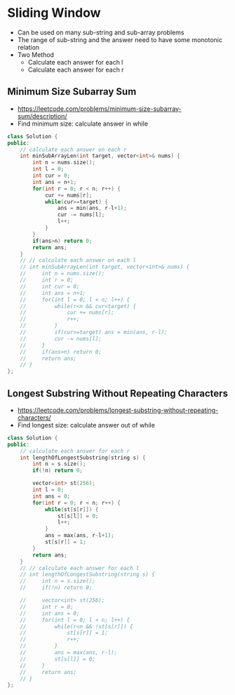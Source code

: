 # Sliding Window
* Can be used on many sub-string and sub-array problems
* The range of sub-string and the answer need to have some monotonic relation
* Two Method
    + Calculate each answer for each l
    + Calculate each answer for each r

## Minimum Size Subarray Sum
* https://leetcode.com/problems/minimum-size-subarray-sum/description/
* Find minimum size: calculate answer in while
``` cpp
class Solution {
public:
    // calculate each answer on each r
    int minSubArrayLen(int target, vector<int>& nums) {
        int n = nums.size();
        int l = 0;
        int cur = 0;
        int ans = n+1;
        for(int r = 0; r < n; r++) {
            cur += nums[r];
            while(cur>=target) {
                ans = min(ans, r-l+1);
                cur -= nums[l];
                l++;
            }
        }
        if(ans>n) return 0;
        return ans;
    }
    // // calculate each answer on each l
    // int minSubArrayLen(int target, vector<int>& nums) {
    //     int n = nums.size();
    //     int r = 0;
    //     int cur = 0;
    //     int ans = n+1;
    //     for(int l = 0; l < n; l++) {
    //         while(r<n && cur<target) {
    //             cur += nums[r];
    //             r++;
    //         }
    //         if(cur>=target) ans = min(ans, r-l);
    //         cur -= nums[l];
    //     }
    //     if(ans>n) return 0;
    //     return ans;
    // }
};
```

## Longest Substring Without Repeating Characters
* https://leetcode.com/problems/longest-substring-without-repeating-characters/
* Find longest size: calculate answer out of while
``` cpp
class Solution {
public:
    // calculate each answer for each r
    int lengthOfLongestSubstring(string s) {
        int n = s.size();
        if(!n) return 0;

        vector<int> st(256);
        int l = 0;
        int ans = 0;
        for(int r = 0; r < n; r++) {
            while(st[s[r]]) {
                st[s[l]] = 0;
                l++;
            }
            ans = max(ans, r-l+1);
            st[s[r]] = 1;
        }
        return ans;
    }
    // // calculate each answer for each l
    // int lengthOfLongestSubstring(string s) {
    //     int n = s.size();
    //     if(!n) return 0;

    //     vector<int> st(256);
    //     int r = 0;
    //     int ans = 0;
    //     for(int l = 0; l < n; l++) {
    //         while(r<n && !st[s[r]]) {
    //             st[s[r]] = 1;
    //             r++;
    //         }
    //         ans = max(ans, r-l);
    //         st[s[l]] = 0;
    //     }
    //     return ans;
    // }
};
```
